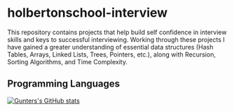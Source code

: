 # holbertonschool-interview

This repository contains projects that help build self confidence in interview skills and keys to successful interviewing. Working through these projects I have gained a greater understanding of essential data structures (Hash Tables, Arrays, Linked Lists, Trees, Pointers, etc.), along with Recursion, Sorting Algorithms, and Time Complexity.


## Programming Languages
[![Gunters's GitHub stats](https://github-readme-stats.vercel.app/top-langs/api?username=GunterPearson)](https://github.com/GunterPearson/github-readme-stats)
